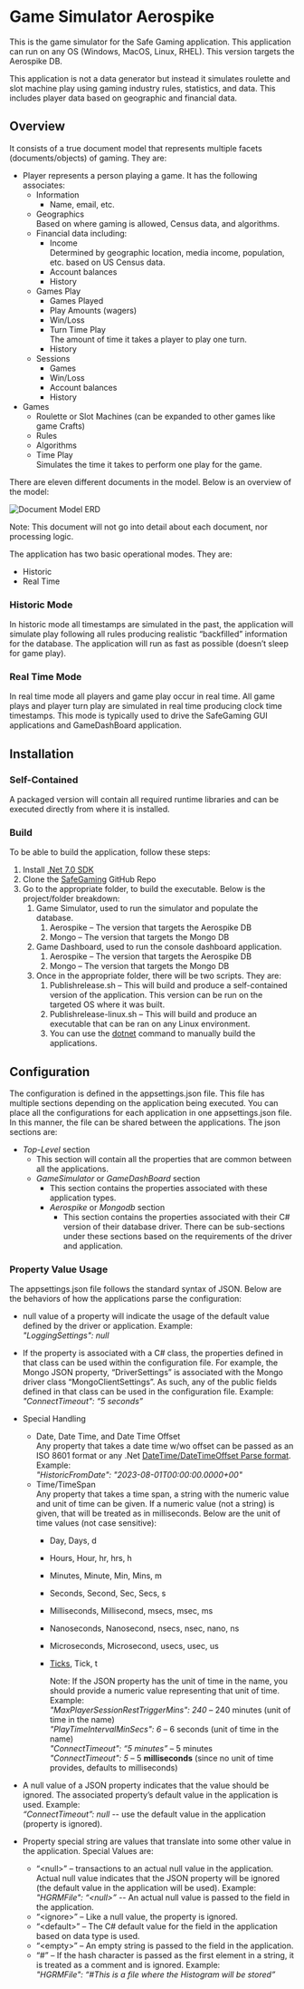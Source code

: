 # Game Simulator Aerospike

This is the game simulator for the Safe Gaming application. This application can run on any OS (Windows, MacOS, Linux, RHEL). This version targets the Aerospike DB.

This application is not a data generator but instead it simulates roulette and slot machine play using gaming industry rules, statistics, and data. This includes player data based on geographic and financial data.

## Overview

It consists of a true document model that represents multiple facets (documents/objects) of gaming. They are:

-   Player represents a person playing a game. It has the following associates:
    -   Information
        -   Name, email, etc.
    -   Geographics  
        Based on where gaming is allowed, Census data, and algorithms.
    -   Financial data including:
        -   Income  
            Determined by geographic location, media income, population, etc. based on US Census data.
        -   Account balances
        -   History
    -   Games Play
        -   Games Played
        -   Play Amounts (wagers)
        -   Win/Loss
        -   Turn Time Play  
            The amount of time it takes a player to play one turn.
        -   History
    -   Sessions
        -   Games
        -   Win/Loss
        -   Account balances
        -   History
-   Games
    -   Roulette or Slot Machines (can be expanded to other games like game Crafts)
    -   Rules
    -   Algorithms
    -   Time Play  
        Simulates the time it takes to perform one play for the game.

There are eleven different documents in the model. Below is an overview of the model:

![Document Model ERD](./SafeGamingDocModel.jpg)

Note: This document will not go into detail about each document, nor processing logic.

The application has two basic operational modes. They are:

-   Historic
-   Real Time

### Historic Mode

In historic mode all timestamps are simulated in the past, the application will simulate play following all rules producing realistic “backfilled” information for the database. The application will run as fast as possible (doesn’t sleep for game play).

### Real Time Mode

In real time mode all players and game play occur in real time. All game plays and player turn play are simulated in real time producing clock time timestamps. This mode is typically used to drive the SafeGaming GUI applications and GameDashBoard application.

## Installation

### Self-Contained

A packaged version will contain all required runtime libraries and can be executed directly from where it is installed.

### Build

To be able to build the application, follow these steps:

1.  Install [.Net 7.0 SDK](https://dotnet.microsoft.com/en-us/download/dotnet/7.0)
2.  Clone the [SafeGaming](https://github.com/citrusleaf/par-eng-team/tree/main/workloads/safegaming) GitHub Repo
3.  Go to the appropriate folder, to build the executable. Below is the project/folder breakdown:
    1.  Game Simulator, used to run the simulator and populate the database.
        1.  Aerospike – The version that targets the Aerospike DB
        2.  Mongo – The version that targets the Mongo DB
    2.  Game Dashboard, used to run the console dashboard application.
        1.  Aerospike – The version that targets the Aerospike DB
        2.  Mongo – The version that targets the Mongo DB
    3.  Once in the appropriate folder, there will be two scripts. They are:
        1.  Publishrelease.sh – This will build and produce a self-contained version of the application. This version can be run on the targeted OS where it was built.
        2.  Publishrelease-linux.sh – This will build and produce an executable that can be ran on any Linux environment.
        3.  You can use the [dotnet](https://learn.microsoft.com/en-us/dotnet/core/tools/dotnet) command to manually build the applications.

## Configuration

The configuration is defined in the appsettings.json file. This file has multiple sections depending on the application being executed. You can place all the configurations for each application in one appsettings.json file. In this manner, the file can be shared between the applications. The json sections are:

-   *Top-Level* section
    -   This section will contain all the properties that are common between all the applications.
    -   *GameSimulator* or *GameDashBoard* section
        -   This section contains the properties associated with these application types.
        -   *Aerospike* or *Mongodb* section
            -   This section contains the properties associated with their C\# version of their database driver. There can be sub-sections under these sections based on the requirements of the driver and application.

### Property Value Usage

The appsettings.json file follows the standard syntax of JSON. Below are the behaviors of how the applications parse the configuration:

-   null value of a property will indicate the usage of the default value defined by the driver or application. Example:  
    *"LoggingSettings": null*
-   If the property is associated with a C\# class, the properties defined in that class can be used within the configuration file. For example, the Mongo JSON property, “DriverSettings” is associated with the Mongo driver class “MongoClientSettings”. As such, any of the public fields defined in that class can be used in the configuration file. Example:  
    *"ConnectTimeout": “5 seconds”*
-   Special Handling
    -   Date, Date Time, and Date Time Offset  
        Any property that takes a date time w/wo offset can be passed as an ISO 8601 format or any .Net [DateTime/DateTimeOffset Parse format](https://learn.microsoft.com/en-us/dotnet/standard/base-types/parsing-datetime). Example:  
        *"HistoricFromDate": "2023-08-01T00:00:00.0000+00"*
    -   Time/TimeSpan  
        Any property that takes a time span, a string with the numeric value and unit of time can be given. If a numeric value (not a string) is given, that will be treated as in milliseconds. Below are the unit of time values (not case sensitive):
        -   Day, Days, d
        -   Hours, Hour, hr, hrs, h
        -   Minutes, Minute, Min, Mins, m
        -   Seconds, Second, Sec, Secs, s
        -   Milliseconds, Millisecond, msecs, msec, ms
        -   Nanoseconds, Nanosecond, nsecs, nsec, nano, ns
        -   Microseconds, Microsecond, usecs, usec, us
        -   [Ticks](https://learn.microsoft.com/en-us/dotnet/api/system.datetime.ticks?view=net-7.0), Tick, t

            Note: If the JSON property has the unit of time in the name, you should provide a numeric value representing that unit of time.  
            Example:  
            *"MaxPlayerSessionRestTriggerMins": 240* – 240 minutes (unit of time in the name)  
            *"PlayTimeIntervalMinSecs": 6* – 6 seconds (unit of time in the name)  
            *"ConnectTimeout": “5 minutes”* – 5 minutes  
            *"ConnectTimeout": 5* – 5 **milliseconds** (since no unit of time  
            provides, defaults to milliseconds)

-   A null value of a JSON property indicates that the value should be ignored. The associated property’s default value in the application is used. Example:  
    *“ConnectTimeout”: null* -- use the default value in the application (property is ignored).
-   Property special string are values that translate into some other value in the application. Special Values are:
    -   “\<null\>” – transactions to an actual null value in the application. Actual null value indicates that the JSON property will be ignored (the default value in the application will be used). Example:  
        *"HGRMFile": “\<null\>”* -- An actual null value is passed to the field in the application.
    -   “\<ignore\>” – Like a null value, the property is ignored.
    -   “\<default\>” – The C\# default value for the field in the application based on data type is used.
    -   “\<empty\>” – An empty string is passed to the field in the application.
    -   “\#” – If the hash character is passed as the first element in a string, it is treated as a comment and is ignored. Example:  
        *"HGRMFile": “\#This is a file where the Histogram will be stored”*
